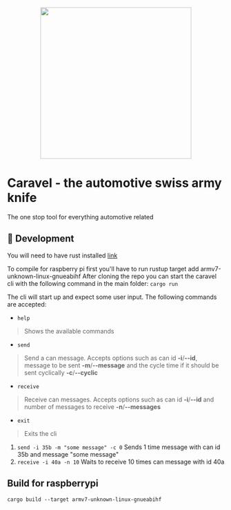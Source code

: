 <p align="center">
<br>
  <img style="width: 350px" src="https://user-images.githubusercontent.com/9322214/141467533-f82168e4-1fa1-48f9-974a-24ae0b062c5c.jpg">
</p>

# Caravel - the automotive swiss army knife

The one stop tool for everything automotive related

## 🧨 Development

You will need to have rust installed [link](https://www.rust-lang.org/tools/install)

To compile for raspberry pi first you'll have to run
rustup target add armv7-unknown-linux-gnueabihf
After cloning the repo you can start the caravel cli with the following command in the main folder:
`cargo run`

The cli will start up and expect some user input.
The following commands are accepted:
- `help`
> Shows the available commands
- `send`
> Send a can message. Accepts options such as can id **-i**/**\-\-id**, message to be sent **-m**/**\-\-message** and the cycle time if it should be sent cyclically **-c**/**\-\-cyclic**
- `receive`
> Receive can messages. Accepts options such as can id **-i**/**\-\-id** and number of messages to receive **-n**/**\-\-messages**
- `exit`
> Exits the cli



1. `send -i 35b -m "some message" -c 0`
Sends 1 time message with can id 35b and message "some message"
2. `receive -i 40a -n 10`
Waits to receive 10 times can message with id 40a

## Build for raspberrypi

`cargo build --target armv7-unknown-linux-gnueabihf`
